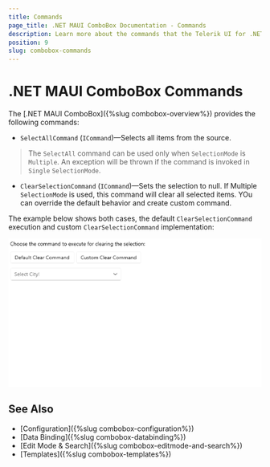 ```yaml
---
title: Commands
page_title: .NET MAUI ComboBox Documentation - Commands
description: Learn more about the commands that the Telerik UI for .NET MAUI ComboBox control exposes.
position: 9
slug: combobox-commands
---
```


# .NET MAUI ComboBox Commands

The [.NET MAUI ComboBox]({%slug combobox-overview%}) provides the following commands:

- `SelectAllCommand` (`ICommand`)&mdash;Selects all items from the source.

> The `SelectAll` command can be used only when `SelectionMode` is `Multiple`. An exception will be thrown if the command is invoked in `Single` `SelectionMode`.

- `ClearSelectionCommand` (`ICommand`)&mdash;Sets the selection to null. If Multiple `SelectionMode` is used, this command will clear all selected items. YOu can override the default behavior and create custom command.

The example below shows both cases, the default `ClearSelectionCommand` execution and custom `ClearSelectionCommand` implementation:

<snippet id='combobox-commands'/>

<snippet id='combobox-commands-csharp'/>

![ComboBox ClearSelectionCommand](images/combobox-commands.gif)

## See Also

- [Configuration]({%slug combobox-configuration%})
- [Data Binding]({%slug combobox-databinding%})
- [Edit Mode & Search]({%slug combobox-editmode-and-search%}) 
- [Templates]({%slug combobox-templates%})
